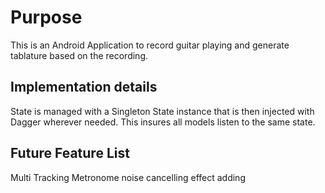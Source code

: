 # Purpose

This is an Android Application to record guitar playing and generate tablature based on the recording.

## Implementation details
State is managed with a Singleton State instance that is then injected with Dagger wherever needed. This insures all models
listen to the same state.

## Future Feature List
Multi Tracking
Metronome
noise cancelling
effect adding

